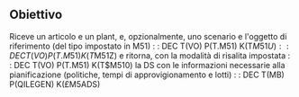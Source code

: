 ## Obiettivo
Riceve un articolo e un plant, e, opzionalmente, uno scenario e l'oggetto di riferimento (del tipo impostato in M51)
 :  : DEC T(VO) P(T.M51) K(T$M51U)
 :  : DEC T(VO) P(T.M51) K(T$M51Z)
e ritorna, con la modalità di risalita impostata
 :  : DEC T(VO) P(T.M51) K(T$M510)
 la DS con le informazioni necessarie alla pianificazione (politiche, tempi di approvigionamento e lotti)
 :  : DEC T(MB) P(QILEGEN) K(£M5ADS)



